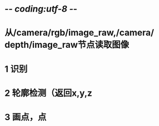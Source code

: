 # -*- coding:utf-8 -*-
# 从/camera/rgb/image_raw,/camera/depth/image_raw节点读取图像
# 1 识别
# 2 轮廓检测（返回x,y,z
# 3 画点，点